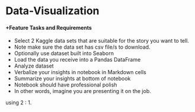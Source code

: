 # Data-Visualization


#### +Feature Tasks and Requirements
+ Select 2 Kaggle data sets that are suitable for the story you want to tell.
+ Note make sure the data set has csv file/s to download.
+ Optionally use dataset built into Seaborn
+ Load the data you receive into a Pandas DataFrame
+ Analyze dataset
+ Verbalize your insights in notebook in Markdown cells
+ Summarize your insights at bottom of notebook
+ Notebook should have professional polish
+ In other words, imagine you are presenting it on the job.

using 2 :
1. 
